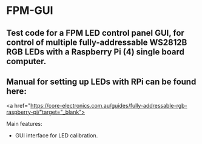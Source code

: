 # FPM-GUI

## Test code for a FPM LED control panel GUI, for control of multiple fully-addressable WS2812B RGB LEDs with a Raspberry Pi (4) single board computer.

## Manual for setting up LEDs with RPi can be found here:
<a href="https://core-electronics.com.au/guides/fully-addressable-rgb-raspberry-pi/"target="_blank">



Main features:
* GUI interface for LED calibration.
